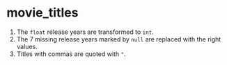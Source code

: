 # movie_titles

1. The `float` release years are transformed to `int`.
2. The 7 missing release years marked by `null` are replaced with the right values.
3. Titles with commas are quoted with `"`.